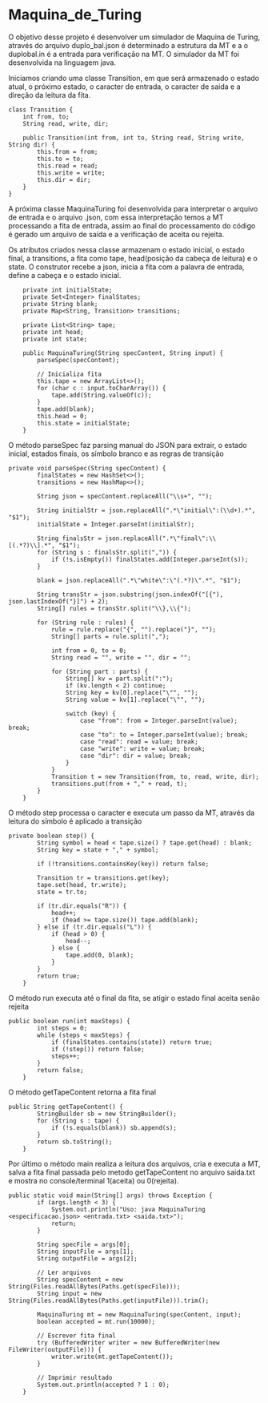 # Maquina_de_Turing
O objetivo desse projeto é desenvolver um simulador de Maquina de Turing, através do arquivo duplo_bal.json é determinado a estrutura da MT e a o duplobal.in é a entrada para verificação na MT. O simulador da MT foi desenvolvida na linguagem java.

Iniciamos criando uma classe Transition, em que será armazenado o estado atual, o próximo estado, o caracter de entrada, o caracter de saida e a direção da leitura da fita.
```
class Transition {
    int from, to;
    String read, write, dir;

    public Transition(int from, int to, String read, String write, String dir) {
        this.from = from;
        this.to = to;
        this.read = read;
        this.write = write;
        this.dir = dir;
    }
}
```
A próxima classe MaquinaTuring foi desenvolvida para interpretar o arquivo de entrada e o arquivo .json, com essa interpretação temos a MT processando a fita de entrada, assim ao final do processamento do código é gerado um arquivo de saída e a verificação de aceita ou rejeita.

Os atributos criados nessa classe armazenam o estado inicial, o estado final, a transitions, a fita como tape, head(posição da cabeça de leitura) e o state. O construtor recebe a json, inicia a fita com a palavra de entrada, define a cabeça e o estado inicial.

```
    private int initialState;
    private Set<Integer> finalStates;
    private String blank;
    private Map<String, Transition> transitions;

    private List<String> tape;
    private int head;
    private int state;

    public MaquinaTuring(String specContent, String input) {
        parseSpec(specContent);

        // Inicializa fita
        this.tape = new ArrayList<>();
        for (char c : input.toCharArray()) {
            tape.add(String.valueOf(c));
        }
        tape.add(blank);
        this.head = 0;
        this.state = initialState;
    }
```
O método parseSpec faz parsing manual do JSON para extrair, o estado inicial, estados finais, os símbolo branco e as regras de transição

```
private void parseSpec(String specContent) {
        finalStates = new HashSet<>();
        transitions = new HashMap<>();

        String json = specContent.replaceAll("\\s+", "");

        String initialStr = json.replaceAll(".*\"initial\":(\\d+).*", "$1");
        initialState = Integer.parseInt(initialStr);

        String finalsStr = json.replaceAll(".*\"final\":\\[(.*?)\\].*", "$1");
        for (String s : finalsStr.split(",")) {
            if (!s.isEmpty()) finalStates.add(Integer.parseInt(s));
        }

        blank = json.replaceAll(".*\"white\":\"(.*?)\".*", "$1");

        String transStr = json.substring(json.indexOf("[{"), json.lastIndexOf("}]") + 2);
        String[] rules = transStr.split("\\},\\{");

        for (String rule : rules) {
            rule = rule.replace("{", "").replace("}", "");
            String[] parts = rule.split(",");

            int from = 0, to = 0;
            String read = "", write = "", dir = "";

            for (String part : parts) {
                String[] kv = part.split(":");
                if (kv.length < 2) continue;
                String key = kv[0].replace("\"", "");
                String value = kv[1].replace("\"", "");

                switch (key) {
                    case "from": from = Integer.parseInt(value); break;
                    case "to": to = Integer.parseInt(value); break;
                    case "read": read = value; break;
                    case "write": write = value; break;
                    case "dir": dir = value; break;
                }
            }
            Transition t = new Transition(from, to, read, write, dir);
            transitions.put(from + "," + read, t);
        }
    }
```
O método step processa o caracter e executa um passo da MT, através da leitura do símbolo é aplicado a transição

```
private boolean step() {
        String symbol = head < tape.size() ? tape.get(head) : blank;
        String key = state + "," + symbol;

        if (!transitions.containsKey(key)) return false;

        Transition tr = transitions.get(key);
        tape.set(head, tr.write);
        state = tr.to;

        if (tr.dir.equals("R")) {
            head++;
            if (head >= tape.size()) tape.add(blank);
        } else if (tr.dir.equals("L")) {
            if (head > 0) {
                head--;
            } else {
                tape.add(0, blank);
            }
        }
        return true;
    }
```
O método run executa até o final da fita, se atigir o estado final aceita senão rejeita
```
public boolean run(int maxSteps) {
        int steps = 0;
        while (steps < maxSteps) {
            if (finalStates.contains(state)) return true;
            if (!step()) return false;
            steps++;
        }
        return false;
    }
```
O método getTapeContent retorna a fita final

```
public String getTapeContent() {
        StringBuilder sb = new StringBuilder();
        for (String s : tape) {
            if (!s.equals(blank)) sb.append(s);
        }
        return sb.toString();
    }
```

Por último o método main realiza a leitura dos arquivos, cria e executa a MT, salva a fita final passada pelo metodo getTapeContent no arquivo saida.txt e mostra no console/terminal 1(aceita) ou 0(rejeita).

```
public static void main(String[] args) throws Exception {
        if (args.length < 3) {
            System.out.println("Uso: java MaquinaTuring <especificacao.json> <entrada.txt> <saida.txt>");
            return;
        }

        String specFile = args[0];
        String inputFile = args[1];
        String outputFile = args[2];

        // Ler arquivos
        String specContent = new String(Files.readAllBytes(Paths.get(specFile)));
        String input = new String(Files.readAllBytes(Paths.get(inputFile))).trim();

        MaquinaTuring mt = new MaquinaTuring(specContent, input);
        boolean accepted = mt.run(10000);

        // Escrever fita final
        try (BufferedWriter writer = new BufferedWriter(new FileWriter(outputFile))) {
            writer.write(mt.getTapeContent());
        }

        // Imprimir resultado
        System.out.println(accepted ? 1 : 0);
    }
```
